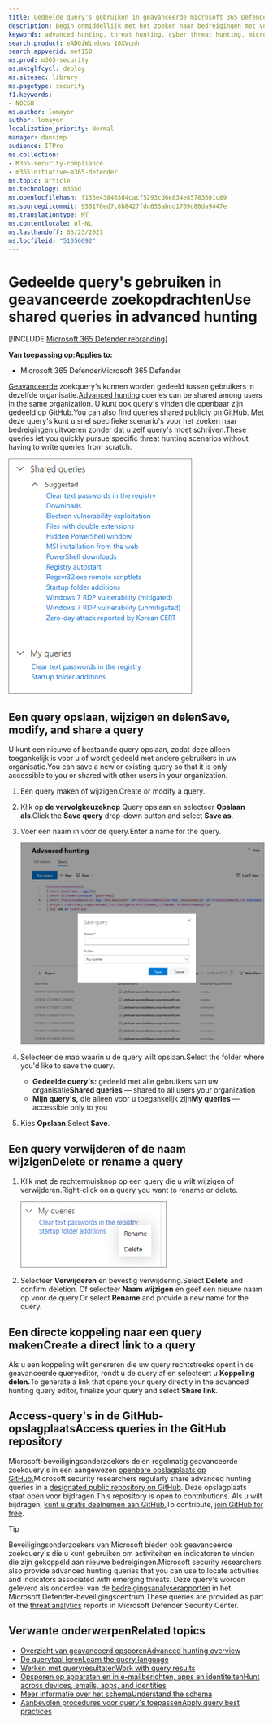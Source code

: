 ```yaml
---
title: Gedeelde query's gebruiken in geavanceerde microsoft 365 Defender-zoekopdrachten
description: Begin onmiddellijk met het zoeken naar bedreigingen met vooraf gedefinieerde en gedeelde query's. Deel uw query's met het publiek of met uw organisatie.
keywords: advanced hunting, threat hunting, cyber threat hunting, microsoft threat protection, microsoft 365, mtp, m365, search, query, telemetry, custom detections, schema, kusto, github repo, my queries, shared queries
search.product: eADQiWindows 10XVcnh
search.appverid: met150
ms.prod: m365-security
ms.mktglfcycl: deploy
ms.sitesec: library
ms.pagetype: security
f1.keywords:
- NOCSH
ms.author: lomayor
author: lomayor
localization_priority: Normal
manager: dansimp
audience: ITPro
ms.collection:
- M365-security-compliance
- m365initiative-m365-defender
ms.topic: article
ms.technology: m365d
ms.openlocfilehash: f153e438465d4cacf5293cd6e834e85783601c89
ms.sourcegitcommit: 956176ed7c8b8427fdc655abcd1709d86da9447e
ms.translationtype: MT
ms.contentlocale: nl-NL
ms.lasthandoff: 03/23/2021
ms.locfileid: "51056692"
---
```

# <a name="use-shared-queries-in-advanced-hunting"></a><span data-ttu-id="c54d7-105">Gedeelde query's gebruiken in geavanceerde zoekopdrachten</span><span class="sxs-lookup"><span data-stu-id="c54d7-105">Use shared queries in advanced hunting</span></span>

[!INCLUDE [Microsoft 365 Defender rebranding](../includes/microsoft-defender.md)]


<span data-ttu-id="c54d7-106">**Van toepassing op:**</span><span class="sxs-lookup"><span data-stu-id="c54d7-106">**Applies to:**</span></span>
- <span data-ttu-id="c54d7-107">Microsoft 365 Defender</span><span class="sxs-lookup"><span data-stu-id="c54d7-107">Microsoft 365 Defender</span></span>



<span data-ttu-id="c54d7-108">[Geavanceerde](advanced-hunting-overview.md) zoekquery's kunnen worden gedeeld tussen gebruikers in dezelfde organisatie.</span><span class="sxs-lookup"><span data-stu-id="c54d7-108">[Advanced hunting](advanced-hunting-overview.md) queries can be shared among users in the same organization.</span></span> <span data-ttu-id="c54d7-109">U kunt ook query's vinden die openbaar zijn gedeeld op GitHub.</span><span class="sxs-lookup"><span data-stu-id="c54d7-109">You can also find queries shared publicly on GitHub.</span></span> <span data-ttu-id="c54d7-110">Met deze query's kunt u snel specifieke scenario's voor het zoeken naar bedreigingen uitvoeren zonder dat u zelf query's moet schrijven.</span><span class="sxs-lookup"><span data-stu-id="c54d7-110">These queries let you quickly pursue specific threat hunting scenarios without having to write queries from scratch.</span></span>

![Afbeelding van gedeelde query's](../../media/advanced-hunting-shared-queries.png)

## <a name="save-modify-and-share-a-query"></a><span data-ttu-id="c54d7-112">Een query opslaan, wijzigen en delen</span><span class="sxs-lookup"><span data-stu-id="c54d7-112">Save, modify, and share a query</span></span>
<span data-ttu-id="c54d7-113">U kunt een nieuwe of bestaande query opslaan, zodat deze alleen toegankelijk is voor u of wordt gedeeld met andere gebruikers in uw organisatie.</span><span class="sxs-lookup"><span data-stu-id="c54d7-113">You can save a new or existing query so that it is only accessible to you or shared with other users in your organization.</span></span> 

1. <span data-ttu-id="c54d7-114">Een query maken of wijzigen.</span><span class="sxs-lookup"><span data-stu-id="c54d7-114">Create or modify a query.</span></span> 

2. <span data-ttu-id="c54d7-115">Klik op **de vervolgkeuzeknop** Query opslaan en selecteer **Opslaan als**.</span><span class="sxs-lookup"><span data-stu-id="c54d7-115">Click the **Save query** drop-down button and select **Save as**.</span></span>
    
3. <span data-ttu-id="c54d7-116">Voer een naam in voor de query.</span><span class="sxs-lookup"><span data-stu-id="c54d7-116">Enter a name for the query.</span></span> 

   ![Afbeelding van het opslaan van een query](../../media/advanced-hunting-save-query.png)

4. <span data-ttu-id="c54d7-118">Selecteer de map waarin u de query wilt opslaan.</span><span class="sxs-lookup"><span data-stu-id="c54d7-118">Select the folder where you'd like to save the query.</span></span>
    - <span data-ttu-id="c54d7-119">**Gedeelde query's:** gedeeld met alle gebruikers van uw organisatie</span><span class="sxs-lookup"><span data-stu-id="c54d7-119">**Shared queries** — shared to all users your organization</span></span>
    - <span data-ttu-id="c54d7-120">**Mijn query's,** die alleen voor u toegankelijk zijn</span><span class="sxs-lookup"><span data-stu-id="c54d7-120">**My queries** — accessible only to you</span></span>
    
5. <span data-ttu-id="c54d7-121">Kies **Opslaan**.</span><span class="sxs-lookup"><span data-stu-id="c54d7-121">Select **Save**.</span></span> 

## <a name="delete-or-rename-a-query"></a><span data-ttu-id="c54d7-122">Een query verwijderen of de naam wijzigen</span><span class="sxs-lookup"><span data-stu-id="c54d7-122">Delete or rename a query</span></span>
1. <span data-ttu-id="c54d7-123">Klik met de rechtermuisknop op een query die u wilt wijzigen of verwijderen.</span><span class="sxs-lookup"><span data-stu-id="c54d7-123">Right-click on a query you want to rename or delete.</span></span>

    ![Afbeelding van de verwijderquery](../../media/advanced_hunting_delete_rename.png)

2. <span data-ttu-id="c54d7-125">Selecteer **Verwijderen** en bevestig verwijdering.</span><span class="sxs-lookup"><span data-stu-id="c54d7-125">Select **Delete** and confirm deletion.</span></span> <span data-ttu-id="c54d7-126">Of selecteer **Naam wijzigen** en geef een nieuwe naam op voor de query.</span><span class="sxs-lookup"><span data-stu-id="c54d7-126">Or select **Rename** and provide a new name for the query.</span></span>

## <a name="create-a-direct-link-to-a-query"></a><span data-ttu-id="c54d7-127">Een directe koppeling naar een query maken</span><span class="sxs-lookup"><span data-stu-id="c54d7-127">Create a direct link to a query</span></span>
<span data-ttu-id="c54d7-128">Als u een koppeling wilt genereren die uw query rechtstreeks opent in de geavanceerde queryeditor, rondt u de query af en selecteert u **Koppeling delen.**</span><span class="sxs-lookup"><span data-stu-id="c54d7-128">To generate a link that opens your query directly in the advanced hunting query editor, finalize your query and select **Share link**.</span></span>

## <a name="access-queries-in-the-github-repository"></a><span data-ttu-id="c54d7-129">Access-query's in de GitHub-opslagplaats</span><span class="sxs-lookup"><span data-stu-id="c54d7-129">Access queries in the GitHub repository</span></span>  
<span data-ttu-id="c54d7-130">Microsoft-beveiligingsonderzoekers delen regelmatig geavanceerde zoekquery's in een aangewezen [openbare opslagplaats op GitHub.](https://aka.ms/hunting-queries)</span><span class="sxs-lookup"><span data-stu-id="c54d7-130">Microsoft security researchers regularly share advanced hunting queries in a [designated public repository on GitHub](https://aka.ms/hunting-queries).</span></span> <span data-ttu-id="c54d7-131">Deze opslagplaats staat open voor bijdragen.</span><span class="sxs-lookup"><span data-stu-id="c54d7-131">This repository is open to contributions.</span></span> <span data-ttu-id="c54d7-132">Als u wilt bijdragen, [kunt u gratis deelnemen aan GitHub.](https://github.com/)</span><span class="sxs-lookup"><span data-stu-id="c54d7-132">To contribute, [join GitHub for free](https://github.com/).</span></span>

>[!tip]
><span data-ttu-id="c54d7-133">Beveiligingsonderzoekers van Microsoft bieden ook geavanceerde zoekquery's die u kunt gebruiken om activiteiten en indicatoren te vinden die zijn gekoppeld aan nieuwe bedreigingen.</span><span class="sxs-lookup"><span data-stu-id="c54d7-133">Microsoft security researchers also provide advanced hunting queries that you can use to locate activities and indicators associated with emerging threats.</span></span> <span data-ttu-id="c54d7-134">Deze query's worden geleverd als onderdeel van de [bedreigingsanalyserapporten](/windows/security/threat-protection/microsoft-defender-atp/threat-analytics) in het Microsoft Defender-beveiligingscentrum.</span><span class="sxs-lookup"><span data-stu-id="c54d7-134">These queries are provided as part of the [threat analytics](/windows/security/threat-protection/microsoft-defender-atp/threat-analytics) reports in Microsoft Defender Security Center.</span></span>

## <a name="related-topics"></a><span data-ttu-id="c54d7-135">Verwante onderwerpen</span><span class="sxs-lookup"><span data-stu-id="c54d7-135">Related topics</span></span>
- [<span data-ttu-id="c54d7-136">Overzicht van geavanceerd opsporen</span><span class="sxs-lookup"><span data-stu-id="c54d7-136">Advanced hunting overview</span></span>](advanced-hunting-overview.md)
- [<span data-ttu-id="c54d7-137">De querytaal leren</span><span class="sxs-lookup"><span data-stu-id="c54d7-137">Learn the query language</span></span>](advanced-hunting-query-language.md)
- [<span data-ttu-id="c54d7-138">Werken met queryresultaten</span><span class="sxs-lookup"><span data-stu-id="c54d7-138">Work with query results</span></span>](advanced-hunting-query-results.md)
- [<span data-ttu-id="c54d7-139">Opsporen op apparaten en in e-mailberichten, apps en identiteiten</span><span class="sxs-lookup"><span data-stu-id="c54d7-139">Hunt across devices, emails, apps, and identities</span></span>](advanced-hunting-query-emails-devices.md)
- [<span data-ttu-id="c54d7-140">Meer informatie over het schema</span><span class="sxs-lookup"><span data-stu-id="c54d7-140">Understand the schema</span></span>](advanced-hunting-schema-tables.md)
- [<span data-ttu-id="c54d7-141">Aanbevolen procedures voor query's toepassen</span><span class="sxs-lookup"><span data-stu-id="c54d7-141">Apply query best practices</span></span>](advanced-hunting-best-practices.md)
